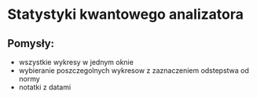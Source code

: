 # Statystyki kwantowego analizatora

## Pomysły:

- wszystkie wykresy w jednym oknie
- wybieranie poszczegolnych wykresow z zaznaczeniem odstepstwa od normy
- notatki z datami
